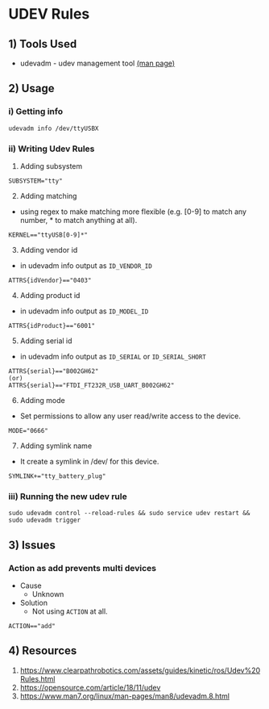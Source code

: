 # UDEV Rules

## 1) Tools Used

* udevadm - udev management tool [(man page)](https://www.man7.org/linux/man-pages/man8/udevadm.8.html)

## 2) Usage

### i) Getting info
```
udevadm info /dev/ttyUSBX
```

### ii) Writing Udev Rules

1) Adding subsystem
```
SUBSYSTEM="tty"
```

2) Adding matching

- using regex to make matching more flexible (e.g. [0-9] to match any number, * to match anything at all).

```
KERNEL=="ttyUSB[0-9]*"
```

3) Adding vendor id

- in udevadm info output as `ID_VENDOR_ID`

```
ATTRS{idVendor}=="0403"
```

4) Adding product id

- in udevadm info output as `ID_MODEL_ID`

```
ATTRS{idProduct}=="6001"
```

5) Adding serial id

- in udevadm info output as `ID_SERIAL` or `ID_SERIAL_SHORT`

```
ATTRS{serial}=="B002GH62"
(or)
ATTRS{serial}=="FTDI_FT232R_USB_UART_B002GH62"
```

6) Adding mode

- Set permissions to allow any user read/write access to the device.

```
MODE="0666"
```

7) Adding symlink name

- It create a symlink in /dev/ for this device.
```
SYMLINK+="tty_battery_plug"
```

### iii) Running the new udev rule

```
sudo udevadm control --reload-rules && sudo service udev restart && sudo udevadm trigger
```

## 3) Issues

### Action as add prevents multi devices
- Cause
    - Unknown
- Solution 
    - Not using `ACTION` at all.

```
ACTION=="add"
```

## 4) Resources

1) https://www.clearpathrobotics.com/assets/guides/kinetic/ros/Udev%20Rules.html
2) https://opensource.com/article/18/11/udev
3) https://www.man7.org/linux/man-pages/man8/udevadm.8.html